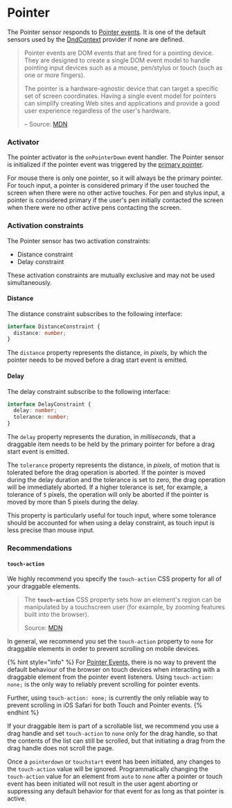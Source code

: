 # Pointer

The Pointer sensor responds to [Pointer events](https://developer.mozilla.org/en-US/docs/Web/API/Pointer_events).  It is one of the default sensors used by the [DndContext](../context-provider/) provider if none are defined.

> Pointer events are DOM events that are fired for a pointing device. They are designed to create a single DOM event model to handle pointing input devices such as a mouse, pen/stylus or touch \(such as one or more fingers\).
>
> The pointer is a hardware-agnostic device that can target a specific set of screen coordinates. Having a single event model for pointers can simplify creating Web sites and applications and provide a good user experience regardless of the user's hardware.
>
> – Source: [MDN](https://developer.mozilla.org/en-US/docs/Web/API/Pointer_events)

### Activator

The pointer activator is the `onPointerDown` event handler. The Pointer sensor is initialized if the pointer event was triggered by the [primary pointer](https://developer.mozilla.org/en-US/docs/Web/API/Pointer_events#Determining_the_Primary_Pointer).

For mouse there is only one pointer, so it will always be the primary pointer. For touch input, a pointer is considered primary if the user touched the screen when there were no other active touches. For pen and stylus input, a pointer is considered primary if the user's pen initially contacted the screen when there were no other active pens contacting the screen.

### Activation constraints

The Pointer sensor has two activation constraints:

* Distance constraint
* Delay constraint

These activation constraints are mutually exclusive and may not be used simultaneously. 

#### Distance

The distance constraint subscribes to the following interface:

```typescript
interface DistanceConstraint {
  distance: number;
}
```

The `distance` property represents the distance, in _pixels_, by which the pointer needs to be moved before a drag start event is emitted.

#### Delay

The delay constraint subscribe to the following interface:

```typescript
interface DelayConstraint {
  delay: number;
  tolerance: number;
}
```

The `delay` property represents the duration, in _milliseconds_, that a draggable item needs to be held by the primary pointer for before a drag start event is emitted. 

The `tolerance` property represents the distance, in _pixels_, of motion that is tolerated before the drag operation is aborted. If the pointer is moved during the delay duration and the tolerance is set to zero, the drag operation will be immediately aborted. If a higher tolerance is set, for example, a tolerance of `5` pixels, the operation will only be aborted if the pointer is moved by more than 5 pixels during the delay.

This property is particularly useful for touch input, where some tolerance should be accounted for when using a delay constraint, as touch input is less precise than mouse input.

### Recommendations

#### `touch-action`

We highly recommend you specify the `touch-action` CSS property for all of your draggable elements.

> The **`touch-action`** CSS property sets how an element's region can be manipulated by a touchscreen user \(for example, by zooming features built into the browser\).  
>   
> Source: [MDN](https://developer.mozilla.org/en-US/docs/Web/CSS/touch-action)

In general, we recommend you set the `touch-action` property to `none` for draggable elements in order to prevent scrolling on mobile devices. 

{% hint style="info" %}
For [Pointer Events,](pointer.md) there is no way to prevent the default behaviour of the browser on touch devices when interacting with a draggable element from the pointer event listeners. Using `touch-action: none;` is the only way to reliably prevent scrolling for pointer events.

Further,  using `touch-action: none;` is currently the only reliable way to prevent scrolling in iOS Safari for both Touch and Pointer events. 
{% endhint %}

If your draggable item is part of a scrollable list, we recommend you use a drag handle and set `touch-action` to `none` only for the drag handle, so that the contents of the list can still be scrolled, but that initiating a drag from the drag handle does not scroll the page.

Once a `pointerdown` or `touchstart` event has been initiated, any changes to the `touch-action` value will be ignored. Programmatically changing the `touch-action` value for an element from `auto` to `none` after a pointer or touch event has been initiated will not result in the user agent aborting or suppressing any default behavior for that event for as long as that pointer is active.

